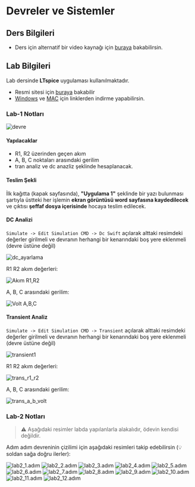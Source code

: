 # Devreler ve Sistemler

## Ders Bilgileri

* Ders için alternatif bir video kaynağı için [buraya](https://www.youtube.com/playlist?list=PL0UZzqYbLvEjxDfbXeLY3N1XQaD_COOWH) bakabilirsin.

## Lab Bilgileri

Lab dersinde **LTspice** uygulaması kullanılmaktadır.

* Resmi sitesi için [buraya](http://www.linear.com/designtools/software/) bakabilir
* [Windows](http://ltspice.linear-tech.com/software/LTspiceXVII.exe) ve [MAC](http://ltspice.linear-tech.com/LTspiceIV.dmg) için linklerden indirme yapabilirsin.

### Lab-1 Notları

![devre](../../.gitbook/assets/devre%20%282%29.png)

#### Yapılacaklar

* R1, R2 üzerinden geçen akım
* A, B, C noktaları arasındaki gerilim
* tran analiz ve dc anazliz şeklinde hesaplanacak.

#### Teslim Şekli

İlk kağıtta \(kapak sayfasında\), **"Uygulama 1"** şeklinde bir yazı bulunması şartıyla üstteki her işlemin **ekran görüntüsü word sayfasına kaydedilecek** ve çıktısı **şeffaf dosya içerisinde** hocaya teslim edilecek.

#### DC Analizi

`Simulate -> Edit Simulation CMD -> Dc Swift` açılarak alttaki resimdeki değerler girilmeli ve devranın herhangi bir kenarındaki boş yere eklenmeli \(devre üstüne değil\)

![dc\_ayarlama](https://github.com/yedhrab/IstanbulUniversity-CE/tree/a15a2118b9c7194e5ab8fe6a173581ebae5b5aae/res/dc&#32;ayarlanma.png)

R1 R2 akım değerleri:

![Ak&#x131;m R1,R2](https://github.com/yedhrab/IstanbulUniversity-CE/tree/a15a2118b9c7194e5ab8fe6a173581ebae5b5aae/res/Akım&#32;R1,R2.png)

A, B, C arasındaki gerilim:

![Volt A,B,C](https://github.com/yedhrab/IstanbulUniversity-CE/tree/a15a2118b9c7194e5ab8fe6a173581ebae5b5aae/res/Volt&#32;A,B,C.png)

#### Transient Analiz

`Simulate -> Edit Simulation CMD -> Transient` açılarak alttaki resimdeki değerler girilmeli ve devranın herhangi bir kenarındaki boş yere eklenmeli \(devre üstüne değil\)

![transient1](../../.gitbook/assets/transient1%20%281%29.png)

R1 R2 akım değerleri:

![trans\_r1\_r2](../../.gitbook/assets/trans_r1_r2.png)

A, B, C arasındaki gerilim:

![trans\_a\_b\_volt](../../.gitbook/assets/trans_a_b_vold%20%281%29.png)

### Lab-2 Notları

> ⚠ Aşağıdaki resimler labda yapılanlarla alakalıdır, ödevin kendisi değildir.

Adım adım devreninin çizilimi için aşağıdaki resimleri takip edebilirsin \(💡 soldan sağa doğru ilerler\):

![lab2\_1.ad&#x131;m](../../.gitbook/assets/lab2_1.adim%20%281%29.jpg) ![lab2\_2.ad&#x131;m](../../.gitbook/assets/lab2_2.adim%20%281%29.png) ![lab2\_3.ad&#x131;m](../../.gitbook/assets/lab2_3.adim.png) ![lab2\_4.ad&#x131;m](../../.gitbook/assets/lab2_4.adim%20%282%29.png) ![lab2\_5.ad&#x131;m](../../.gitbook/assets/lab2_5.adim%20%282%29.png) ![lab2\_6.ad&#x131;m](../../.gitbook/assets/lab2_6.adim%20%281%29.png) ![lab2\_7.ad&#x131;m](../../.gitbook/assets/lab2_7.adim%20%281%29.png) ![lab2\_8.ad&#x131;m](../../.gitbook/assets/lab2_8.adim%20%282%29.png) ![lab2\_9.ad&#x131;m](../../.gitbook/assets/lab2_9.adim%20%281%29.png) ![lab2\_10.ad&#x131;m](../../.gitbook/assets/lab2_10_adim.png) ![lab2\_11.ad&#x131;m](../../.gitbook/assets/lab2_11.adim%20%281%29.png) ![lab2\_12.ad&#x131;m](../../.gitbook/assets/lab2_12.adim%20%282%29.png)

